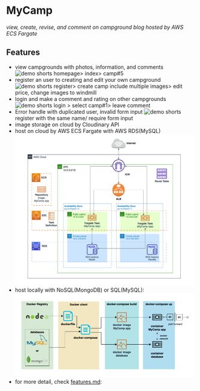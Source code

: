 # MyCamp
*view, create, revise, and comment on campground blog hosted by AWS ECS Fargate*
## Features
- view campgrounds with photos, information, and comments
  ![demo shorts]() homepage> index> camp#5
- register an user to creating and edit your own campground 
  ![demo shorts]() register> create camp include multiple images> edit price, change images to windmill
- login and make a comment and rating on other campgrounds 
  ![demo shorts]() login > select camp#1> leave comment
- Error handle with duplicated user, invalid form input
  ![demo shorts]() register with the same name/ require form input
- image storage on cloud by Cloudinary API
- host on cloud by AWS ECS Fargate with AWS RDS(MySQL)
  ![AWS diagram](docs/AWS-diagram.png)
- host locally with NoSQL(MongoDB) or SQL(MySQL):
  ![docker diagram](docs/docker-diagram.png)
- for more detail, check [features.md](./docs/features.md):
